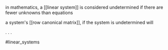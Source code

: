in mathematics, a [[linear system]] is considered undetermined if there are fewer unknowns than equations 

a system's [[row canonical matrix]], if the system is undetermined will 

.
.
.

#linear_systems 